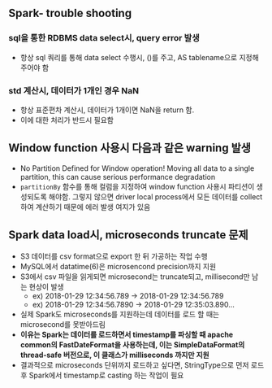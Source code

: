 ## Spark- trouble shooting
### sql을 통한 RDBMS data select시, query error 발생 
- 항상 sql 쿼리를 통해 data select 수행시, ()를 주고, AS tablename으로 지정해 주어야 함

### std 계산시, 데이터가 1개인 경우 NaN
- 항상 표준편차 계산시, 데이터가 1개이면 NaN을 return 함.
- 이에 대한 처리가 반드시 필요함

## Window function 사용시 다음과 같은 warning 발생
- No Partition Defined for Window operation! Moving all data to a single partition, this can cause serious performance degradation
- `partitionBy` 함수를 통해 컬럼을 지정하여 window function 사용시 파티션이 생성되도록 해야함. 그렇지 않으면 driver local process에서 모든 데이터를 collect하여 계산하기 때문에 에러 발생 여지가 있음

## Spark data load시, microseconds truncate 문제
- S3 데이터를 csv format으로 export 한 뒤 가공하는 작업 수행
- MySQL에서 datatime(6)은 microsencond precision까지 지원
- S3에서 csv 파일을 읽게되면 microsecond는 truncate되고, millisecond만 남는 현상이 발생
  - ex) 2018-01-29 12:34:56.789  -> 2018-01-29 12:34:56.789 
  - ex) 2018-01-29 12:34:56.7890 -> 2018-01-29 12:35:03.890...
- 실제 Spark도 microseconds를 지원하는데 데이터를 로드 할 때는 microsecond를 못받아드림
- <b>이유는 Spark는 데이터를 로드하면서 timestamp를 파싱할 때 apache common의 FastDateFormat을 사용하는데, 이는 SimpleDataFormat의 thread-safe 버전으로, 이 클래스가 milliseconds 까지만 지원</b>
- 결과적으로 microseconds 단위까지 로드하고 싶다면, StringType으로 먼저 로드 후 Spark에서 timestamp로 casting 하는 작업이 필요
